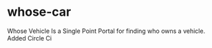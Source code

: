 # whose-car
Whose Vehicle Is a Single Point Portal for finding who owns a vehicle.
 Added Circle Ci
